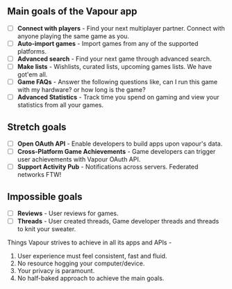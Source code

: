 ## Main goals of the Vapour app

- [ ] **Connect with players** - Find your next multiplayer partner. Connect with anyone playing the same game as you.
- [ ] **Auto-import games** - Import games from any of the supported platforms.
- [ ] **Advanced search** - Find your next game through advanced search.
- [ ] **Make lists** - Wishlists, curated lists, upcoming games lists. We have got'em all.
- [ ] **Game FAQs** - Answer the following questions like, can I run this game with my hardware? or how long is the game?
- [ ] **Advanced Statistics** - Track time you spend on gaming and view your statistics from all your games.

## Stretch goals
- [ ] **Open OAuth API** - Enable developers to build apps upon vapour's data.
- [ ] **Cross-Platform Game Achievements** - Game developers can trigger user achievements with Vapour OAuth API.
- [ ] **Support Activity Pub** - Notifications across servers. Federated networks FTW!

## Impossible goals
- [ ] **Reviews** - User reviews for games.
- [ ] **Threads** - User created threads, Game developer threads and threads to knit your sweater.

Things Vapour strives to achieve in all its apps and APIs -
1. User experience must feel consistent, fast and fluid.
2. No resource hogging your computer/device.
3. Your privacy is paramount.
4. No half-baked approach to achieve the main goals.
